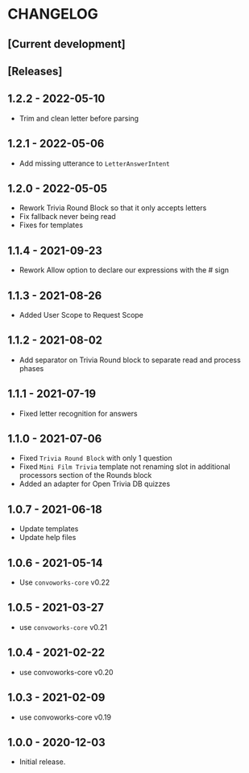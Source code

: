 # CHANGELOG

## [Current development]

## [Releases]

## 1.2.2 - 2022-05-10
* Trim and clean letter before parsing

## 1.2.1 - 2022-05-06
* Add missing utterance to `LetterAnswerIntent`

## 1.2.0 - 2022-05-05
* Rework Trivia Round Block so that it only accepts letters
* Fix fallback never being read
* Fixes for templates

## 1.1.4 - 2021-09-23
* Rework Allow option to declare our expressions with the # sign

## 1.1.3 - 2021-08-26
*  Added User Scope to Request Scope

## 1.1.2 - 2021-08-02
* Add separator on Trivia Round block to separate read and process phases

## 1.1.1 - 2021-07-19
* Fixed letter recognition for answers

## 1.1.0 - 2021-07-06
* Fixed `Trivia Round Block` with only 1 question
* Fixed `Mini Film Trivia` template not renaming slot in additional processors section of the Rounds block
* Added an adapter for Open Trivia DB quizzes
## 1.0.7 - 2021-06-18

* Update templates
* Update help files

## 1.0.6 - 2021-05-14

* Use `convoworks-core` v0.22

## 1.0.5 - 2021-03-27

* use `convoworks-core` v0.21

## 1.0.4 - 2021-02-22

* use convoworks-core v0.20

## 1.0.3 - 2021-02-09

* use convoworks-core v0.19

## 1.0.0 - 2020-12-03

* Initial release.
